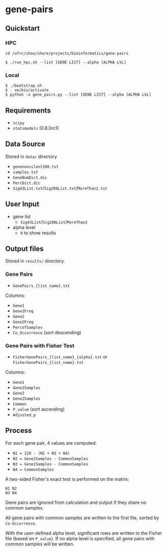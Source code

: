 # gene-pairs

## Quickstart

### HPC

`cd /ufrc/zhou/share/projects/bioinformatics/gene-pairs`

    $ ./run_hpc.sh --list [GENE LIST] --alpha [ALPHA LVL]

### Local

    $ ./bootstrap.sh
    $ . ve/bin/activate
    $ python -u gene_pairs.py --list [GENE LIST] --alpha [ALPHA LVL]

## Requirements

* `scipy`
* `statsmodels` (0.8.0rc1)

## Data Source

Stored in `data/` directory

* `genenonsilent200.txt`
* `samples.txt`
* `GeneNumDict.dic`
* `PercDict.dic`
* `Sig43List.txt`/`Sig200List.txt`/`MoreThan2.txt`

## User Input

* gene list
	* `Sig43List`/`Sig200List`/`MoreThan2`
* alpha level
	* `0` to show results

## Output files

Stored in `results/` directory.

### Gene Pairs

* `GenePairs_{list_name}.txt`

Columns:

* `Gene1`
* `Gene1Freq`
* `Gene2`
* `Gene2Freq`
* `PercofSamples`
* `Co_Occurrence` (sort descending)

### Gene Pairs with Fisher Test

* `FisherGenePairs_{list_name}_{alpha}.txt` or
`FisherGenePairs_{list_name}.txt`

Columns:

* `Gene1`
* `Gene1Samples`
* `Gene2`
* `Gene2Samples`
* `Common`
* `P_value` (sort ascending)
* `Adjusted_p`

## Process

For each gene pair, 4 values are computed:

* `N1 = 228 - (N2 + N3 + N4)`
* `N2 = Gene2Samples - CommonSamples`
* `N3 = Gene1Samples - CommonSamples`
* `N4 = CommonSamples`

A two-sided Fisher's exact test is performed on the matrix:

    N1 N2
    N3 N4

Gene pairs are ignored from calculation and output if they share no common samples.

All gene pairs with common samples are written to the first file, sorted by `Co-Occurrence`.

With the user-defined alpha level, significant rows are written to the Fisher file (based on `P_value`). If no alpha level is specified, all gene pairs with common samples will be written.
